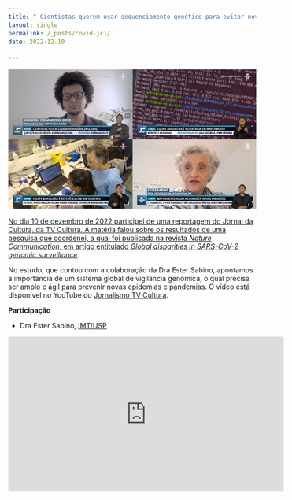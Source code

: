 ```yaml
---
title: " Cientistas querem usar sequenciamento genético para evitar novas pandemias "
layout: single
permalink: /_posts/covid-jc1/
date: 2022-12-10

---
```


<a href="https://andersonbrito.github.io/_posts/covid-jc1/"><img src="/assets/images/cover-jc1.png" width="700">

No dia 10 de dezembro de 2022 participei de uma reportagem do Jornal da Cultura, da TV Cultura. A matéria falou sobre os resultados de uma pesquisa que coordenei, a qual foi publicada na revista *Nature Communication*, em artigo entitulado *[Global disparities in SARS-CoV-2 genomic surveillance](https://www.nature.com/articles/s41467-022-33713-y)*.

No estudo, que contou com a colaboração da Dra Ester Sabino, apontamos a importância de um sistema global de vigilância genômica, o qual precisa ser amplo e ágil para prevenir novas epidemias e pandemias. O vídeo está disponível no YouTube do [Jornalismo TV Cultura](https://www.youtube.com/watch?v=wW7P_FyLDB4).


**Participação**
- Dra Ester Sabino, [IMT/USP](https://twitter.com/estercsabino)


<iframe width="560" height="315" src="https://www.youtube.com/embed/wW7P_FyLDB4" title="YouTube video player" frameborder="0" allow="accelerometer; autoplay; clipboard-write; encrypted-media; gyroscope; picture-in-picture; web-share" allowfullscreen></iframe>